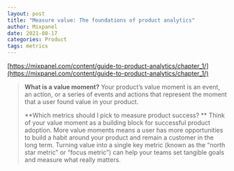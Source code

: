 ```yaml
---
layout: post
title: "Measure value: The foundations of product analytics"
author: Mixpanel
date: 2021-08-17
categories: Product
tags: metrics
---
```

[https://mixpanel.com/content/guide-to-product-analytics/chapter_1/](https://mixpanel.com/content/guide-to-product-analytics/chapter_1/)

> **What is a value moment?**
> Your product’s value moment is an event, an action, or a series of events and actions that represent the moment that a user found value in your product.
>
> **Which metrics should I pick to measure product success? **
> Think of your value moment as a building block for successful product adoption. More value moments means a user has more opportunities to build a habit around your product and remain a customer in the long term. Turning value into a single key metric (known as the “north star metric” or “focus metric”) can help your teams set tangible goals and measure what really matters.

